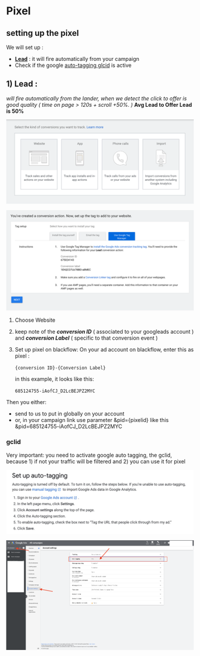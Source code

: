 # Pixel

## setting up the pixel

We will set up :

* [**Lead**](google_pixel_purchase.md#Lead) : it will fire automatically from your campaign
* Check if the google [auto-tagging glcid](google_pixel_purchase.md#gclid) is active

## 1\) **Lead** :

_will fire automatically from the lander, when we detect the click to offer is good quality \( time on page &gt; 120s + scroll +50%. \)_ **Avg Lead to Offer Lead is 50%**

![Screen Shot 2020-01-23 at 4.04.27 PM.png](https://raw.githubusercontent.com/blackhatflow/storage/master/2020/01/23-16-07-24-Screen%20Shot%202020-01-23%20at%204.04.27%20PM.png)

![Screen Shot 2020-01-23 at 4.00.08 PM.png](https://raw.githubusercontent.com/blackhatflow/storage/master/2020/01/23-16-08-12-Screen%20Shot%202020-01-23%20at%204.00.08%20PM.png)

1. Choose Website
2. keep note of the _**conversion ID**_ \( associated to your googleads account \) and _**conversion Label**_ \( specific to that conversion event \)
3. Set up pixel on blackflow: On your ad account on blackflow, enter this as pixel :

   `{conversion ID}-{Conversion Label}`

   in this example, it looks like this:

   `685124755-iAofCJ_D2LcBEJPZ2MYC`

Then you either:

* send to us to put in globally on your account
* or, in your campaign link use parameter &pid={pixelid} like this &pid=685124755-iAofCJ\_D2LcBEJPZ2MYC

### gclid

Very important: you need to activate google auto tagging, the gclid, because 1\) if not your traffic will be filtered and 2\) you can use it for pixel

![Screen Shot 20200127 at 92626 PMpng](https://raw.githubusercontent.com/blackhatflow/storage/master/2020/01/27-21-26-29-Screen%20Shot%202020-01-27%20at%209.26.26%20PM.png)

![Screen Shot 2020-02-20 at 2.16.00 PM.png](https://raw.githubusercontent.com/blackhatflow/storage/master/2020/02/20-14-20-44-Screen%20Shot%202020-02-20%20at%202.16.00%20PM.png)

